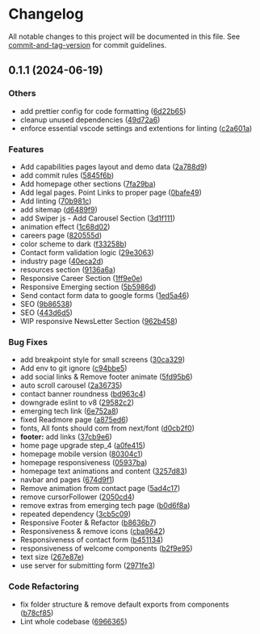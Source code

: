 # Changelog

All notable changes to this project will be documented in this file. See [commit-and-tag-version](https://github.com/absolute-version/commit-and-tag-version) for commit guidelines.

## 0.1.1 (2024-06-19)


### Others

* add prettier config for code formatting ([6d22b65](https://github.com/capzient/landing_page/commits/6d22b6561b110d530a834303f1a6ff47dcc5c411))
* cleanup unused dependencies ([49d72a6](https://github.com/capzient/landing_page/commits/49d72a6b067aed2eca5955237d24930cb4568ed1))
* enforce essential vscode settings and extentions for linting ([c2a601a](https://github.com/capzient/landing_page/commits/c2a601acdbb2113fdf9c56549e26d1c9181ae8ce))


### Features

* Add capabilities pages layout and demo data ([2a788d9](https://github.com/capzient/landing_page/commits/2a788d937c308867b4636c7f533f02bb052a3a10))
* add commit rules ([5845f6b](https://github.com/capzient/landing_page/commits/5845f6b2411b953e842b40bff883c6c29138dfc2))
* Add homepage other sections ([7fa29ba](https://github.com/capzient/landing_page/commits/7fa29ba9fe05abc5eeb6a631c6f699274e0fa956))
* Add legal pages. Point Links to proper page ([0bafe49](https://github.com/capzient/landing_page/commits/0bafe494b05f11c40867c5ee428b2c9df868a8f4))
* Add linting ([70b981c](https://github.com/capzient/landing_page/commits/70b981ce05e18534bd6dd80921a42af4d14807d1))
* add sitemap ([d6489f9](https://github.com/capzient/landing_page/commits/d6489f9f5132b5635f6b38dd785c8c8498da1886))
* add Swiper js - Add Carousel Section ([3d1f111](https://github.com/capzient/landing_page/commits/3d1f111593d3e6fd31e4731e2d10b706f95bf061))
* animation effect ([1c68d02](https://github.com/capzient/landing_page/commits/1c68d02659ce95e1310f201c4e297b1d4e4900c7))
* careers page ([820555d](https://github.com/capzient/landing_page/commits/820555d8b12a87f7d5adbe571d11f0ee151d8970))
* color scheme to dark ([f33258b](https://github.com/capzient/landing_page/commits/f33258bf2b0cdc9e3965485a919b9e298d6d1908))
* Contact form validation logic ([29e3063](https://github.com/capzient/landing_page/commits/29e3063359433982ce0bee3264d6e5e9dce43c61))
* industry page ([40eca2d](https://github.com/capzient/landing_page/commits/40eca2d828a35ea55c9e9a5b103819fe431402c3))
* resources section ([9136a6a](https://github.com/capzient/landing_page/commits/9136a6afcc8611a6c3c3ae79a0aaf1c2b1a00390))
* Responsive Career Section ([1ff9e0e](https://github.com/capzient/landing_page/commits/1ff9e0eb6cdfff8dcd91ae46258ea8ead5f211e7))
* Responsive Emerging section ([5b5986d](https://github.com/capzient/landing_page/commits/5b5986d7a11d632d91a09fa24ddd8a888dcb000c))
* Send contact form data to google forms ([1ed5a46](https://github.com/capzient/landing_page/commits/1ed5a461d29a01fc2de7f7ce5d2734e2d5e8e67b))
* SEO ([9b86538](https://github.com/capzient/landing_page/commits/9b865389b9ef97d5a017016b9d541e03f5852d70))
* SEO ([443d6d5](https://github.com/capzient/landing_page/commits/443d6d52413bb7d28131c8f64830d14d7f6ea48f))
* WIP responsive NewsLetter Section ([962b458](https://github.com/capzient/landing_page/commits/962b458f1d3392dd6eaea21f3b90f3cf7e37ea08))


### Bug Fixes

* add breakpoint style for small screens ([30ca329](https://github.com/capzient/landing_page/commits/30ca329b07e19e4264a9729677441474553718a9))
* Add env to git ignore ([c94bbe5](https://github.com/capzient/landing_page/commits/c94bbe55c38f0ecbfff986a60723da483dca0946))
* add social links & Remove footer animate ([5fd95b6](https://github.com/capzient/landing_page/commits/5fd95b6b91907e55e35f806895ed981b17ceaffc))
* auto scroll carousel ([2a36735](https://github.com/capzient/landing_page/commits/2a367357eae58facadb6d55b86e7f5e308a05ea2))
* contact banner roundness ([bd963c4](https://github.com/capzient/landing_page/commits/bd963c41d3707bc507fcfb94f4d8b9f3797f9b19))
* downgrade eslint to v8 ([29582c2](https://github.com/capzient/landing_page/commits/29582c24b0e805ef8d83fededc0918965abd12e2))
* emerging tech link ([6e752a8](https://github.com/capzient/landing_page/commits/6e752a8749494b81fbe8aed1122a34501f070bea))
* fixed Readmore page ([a875ed6](https://github.com/capzient/landing_page/commits/a875ed6d9b8e48f0bded048a574a628f2ce22ce0))
* fonts, All fonts should com from next/font ([d0cb2f0](https://github.com/capzient/landing_page/commits/d0cb2f0751966cb38c6682fc97cf0ad860ac09b8))
* **footer:** add links ([37cb9e6](https://github.com/capzient/landing_page/commits/37cb9e60f055953d0d506b49406e2acf3411a3b9))
* home page upgrade step_4 ([a0fe415](https://github.com/capzient/landing_page/commits/a0fe415b6c4bd26026b39b4dfc91c3f7aca13afb))
* homepage mobile version ([80304c1](https://github.com/capzient/landing_page/commits/80304c1bdf606bcb6d210a07dc71dbcf67de7b7f))
* homepage responsiveness ([05937ba](https://github.com/capzient/landing_page/commits/05937ba3955283b529dde5f08d6f0e96a9c530ac))
* homepage text animations and content ([3257d83](https://github.com/capzient/landing_page/commits/3257d83e85a64511beb9303d62166f0ab51f1599))
* navbar and pages ([674d9f1](https://github.com/capzient/landing_page/commits/674d9f172b4ab47c9e6ec934b8bb3f2b9794ae95))
* Remove animation from contact page ([5ad4c17](https://github.com/capzient/landing_page/commits/5ad4c1784da0fd9b9b3d1b80a7a6b889fccdfc7e))
* remove cursorFollower ([2050cd4](https://github.com/capzient/landing_page/commits/2050cd48d37ef9a9df8b69486ebcaeeaad67f4ef))
* remove extras from emerging tech page ([b0d6f8a](https://github.com/capzient/landing_page/commits/b0d6f8adb6505cfee0eb7e32b16274e00bd73176))
* repeated dependency ([3cb5c09](https://github.com/capzient/landing_page/commits/3cb5c0957ebab44cfabaa9335464acfadfd8ec33))
* Responsive Footer & Refactor ([b8636b7](https://github.com/capzient/landing_page/commits/b8636b7941a39da892681e5ee51b59e5db8461e0))
* Responsiveness & remove icons ([cba9642](https://github.com/capzient/landing_page/commits/cba964283d69c7eb2f51c10273cea78a14633792))
* Responsiveness of contact form ([b451134](https://github.com/capzient/landing_page/commits/b45113448b835283e007621ac6706820c7962c27))
* responsiveness of welcome components ([b2f9e95](https://github.com/capzient/landing_page/commits/b2f9e951e6f9d63b65434043a143b7f1e08c7d53))
* text size ([267e87e](https://github.com/capzient/landing_page/commits/267e87ec899b51eb09792a2706c5853e7182a17c))
* use server for submitting form ([2971fe3](https://github.com/capzient/landing_page/commits/2971fe302ea927b1a9a3ccb6766f35a5b86b00a3))


### Code Refactoring

* fix folder structure & remove default exports from components ([b78cf85](https://github.com/capzient/landing_page/commits/b78cf85db10f13bea1f7b59b663a5693a36906dc))
* Lint whole codebase ([6966365](https://github.com/capzient/landing_page/commits/6966365087098561d7a22ceffb2a69eeba30a3c4))
